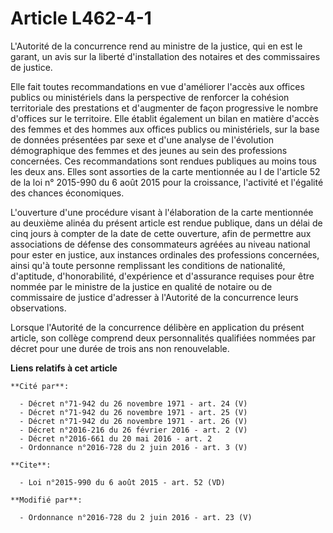 # Article L462-4-1

L'Autorité de la concurrence rend au ministre de la justice, qui en est le garant, un avis sur la liberté d'installation des
notaires et des commissaires de justice. 

Elle fait toutes recommandations en vue d'améliorer l'accès aux offices publics ou ministériels dans la perspective de
renforcer la cohésion territoriale des prestations et d'augmenter de façon progressive le nombre d'offices sur le territoire.
Elle établit également un bilan en matière d'accès des femmes et des hommes aux offices publics ou ministériels, sur la base
de données présentées par sexe et d'une analyse de l'évolution démographique des femmes et des jeunes au sein des professions
concernées. Ces recommandations sont rendues publiques au moins tous les deux ans. Elles sont assorties de la carte
mentionnée au I de l'article 52 de la loi n° 2015-990 du 6 août 2015 pour la croissance, l'activité et l'égalité des chances
économiques.

L'ouverture d'une procédure visant à l'élaboration de la carte mentionnée au deuxième alinéa du présent article est rendue
publique, dans un délai de cinq jours à compter de la date de cette ouverture, afin de permettre aux associations de défense
des consommateurs agréées au niveau national pour ester en justice, aux instances ordinales des professions concernées, ainsi
qu'à toute personne remplissant les conditions de nationalité, d'aptitude, d'honorabilité, d'expérience et d'assurance
requises pour être nommée par le ministre de la justice en qualité de notaire ou de commissaire de justice d'adresser à
l'Autorité de la concurrence leurs observations.

Lorsque l'Autorité de la concurrence délibère en application du présent article, son collège comprend deux personnalités
qualifiées nommées par décret pour une durée de trois ans non renouvelable.

**Liens relatifs à cet article**

	**Cité par**:

	  - Décret n°71-942 du 26 novembre 1971 - art. 24 (V)
	  - Décret n°71-942 du 26 novembre 1971 - art. 25 (V)
	  - Décret n°71-942 du 26 novembre 1971 - art. 26 (V)
	  - Décret n°2016-216 du 26 février 2016 - art. 2 (V)
	  - Décret n°2016-661 du 20 mai 2016 - art. 2
	  - Ordonnance n°2016-728 du 2 juin 2016 - art. 3 (V)

	**Cite**:

	  - Loi n°2015-990 du 6 août 2015 - art. 52 (VD)

	**Modifié par**:

	  - Ordonnance n°2016-728 du 2 juin 2016 - art. 23 (V)
